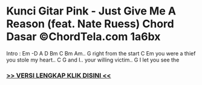 
 # Kunci Gitar Pink - Just Give Me A Reason (feat. Nate Ruess) Chord Dasar ©ChordTela.com 1a6bx


Intro : Em -D A D Bm C Bm Am.. G right from the start C Em you were a thief you stole my heart.. C G and I.. your willing victim.. G I let you see the

###  <a href="https://shortlighzx.web.app?sq=Kunci Gitar Pink - Just Give Me A Reason (feat. Nate Ruess) Chord Dasar ©ChordTela.com"> >> VERSI LENGKAP KLIK DISINI << </a>

